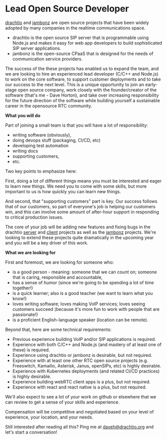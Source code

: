 # Lead Open Source Developer

[drachtio](https://drachtio.org) and [jambonz](https://jambonz.org) are open source projects that have been widely adopted by many companies in the realtime communications space. 
- drachtio is the open source SIP server that is programmable using Node.js and makes it easy for web app developers to build sophisticated SIP server applications.  
- jambonz is the open-source CPaaS that is designed for the needs of communication service providers.

The success of the these projects has enabled us to expand the team, and we are looking to hire an experienced lead developer (C/C++ and Node.js) to work on the core software, to support customer deployments and to take our success to the next level.  This is a unique opportunity to join an early-stage open source company, work closely with the founder/creator of the software (that's me - Dave Horton), and take over increasing responsibility for the future direction of the software while building yourself a sustainable career in the opensource RTC community.

**What you will do**

Part of joining a small team is that you will have a lot of responsibility: 
- writing software (obviously), 
- doing devops stuff (packaging, CI/CD, etc)
- developing test automation
- writing docs
- supporting customers,
- etc.

Two key points to emphasize here: 

First, doing a lot of different things means you must be interested and eager to learn new things. We need you to come with some skills, but more important to us is how quickly you can learn new things.

And second, that "supporting customers" part is key.  Our success follows that of our customers, so part of everyone's job is helping our customers win, and this can involve some amount of after-hour support in responding to critical production issues.

The core of your job will be adding new features and fixing bugs in the drachtio [server](https://github.com/drachtio/drachtio-server) and [client](https://github.com/drachtio/drachtio-srf) projects as well as the [jambonz](https://github.com/jambonz) projects.  We're looking to extend these projects quite dramatically in the upcoming year and you will be a key driver of this work.

**What we are looking for**

First and foremost, we are looking for someone who:

- is a good person - meaning: someone that we can count on; someone that is caring, responsible and accountable,
- has a sense of humor (since we're going to be spending a lot of time together!)
- is a quick learner; also is a good teacher (we want to learn what you know!)
- loves writing software; loves making VoIP services; loves seeing customers succeed (because it's more fun to work with people that are passionate!)
- is a proficient English-language speaker (location can be remote).

Beyond that, here are some technical requirements:

- Previous experience building VoIP and/or SIP applications is required.
- Experience with both C/C++ and Node.js (and mastery of at least one of these) is required.
- Experience using drachtio or jambonz is desirable, but not required.  
- Experience with at least one other RTC open source projects (e.g. Freeswitch, Kamailio, Asterisk, Janus, openSIPs, etc) is highly desirable.
- Experience with Kubernetes deployments (and related CI/CD practices) is highly desirable.
- Experience building webRTC client apps is a plus, but not required.
- Experience with react and react native is a plus, but not required. 

We'll also expect to see a lot of your work on github or elsewhere that we can review to get a sense of your skills and experience.

Compensation will be competitive and negotiated based on your level of experience, your location, and your needs.

Still interested after reading all this?  Ping me at daveh@drachtio.org and let's start a conversation!




